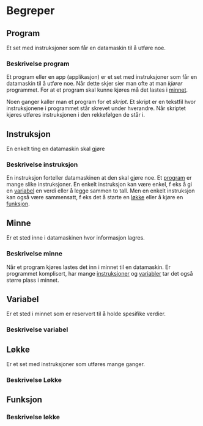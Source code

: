 # Begreper

## Program
Et set med instruksjoner som får en datamaskin til å utføre noe.

### Beskrivelse program
Et program eller en app (applikasjon) er et set med instruksjoner som får en datamaskin til å utføre noe. Når dette skjer sier man ofte at man *kjører* programmet. For at et program skal kunne kjøres må det lastes i [minnet](#minne). 

Noen ganger kaller man et program for et *skript*. Et skript er en tekstfil hvor instruksjonene i programmet står skrevet under hverandre. Når skriptet kjøres utføres instruksjonen i den rekkefølgen de står i.

## Instruksjon
En enkelt ting en datamaskin skal gjøre

### Beskrivelse instruksjon
En instruksjon forteller datamaskinen at den skal gjøre noe. Et [program](#program) er mange slike instruksjoner. En enkelt instruksjon kan være enkel, f eks å gi en [variabel](#variabel) en verdi eller å legge sammen to tall. Men en enkelt instruksjon kan også være sammensatt, f eks det å starte en [løkke](#løkke) eller å kjøre en [funksjon](#funksjon). 

## Minne
Er et sted inne i datamaskinen hvor informasjon lagres. 

### Beskrivelse minne
Når et program kjøres lastes det inn i minnet til en datamaskin. Er programmet komplisert, har mange [instruksjoner](#instruksjon) og [variabler](#variabel) tar det også større plass i minnet.

## Variabel
Er et sted i minnet som er reservert til å holde spesifike verdier.

### Beskrivelse variabel

## Løkke
Er et set med instruksjoner som utføres mange ganger.

### Beskrivelse Løkke


## Funksjon

### Beskrivelse løkke
